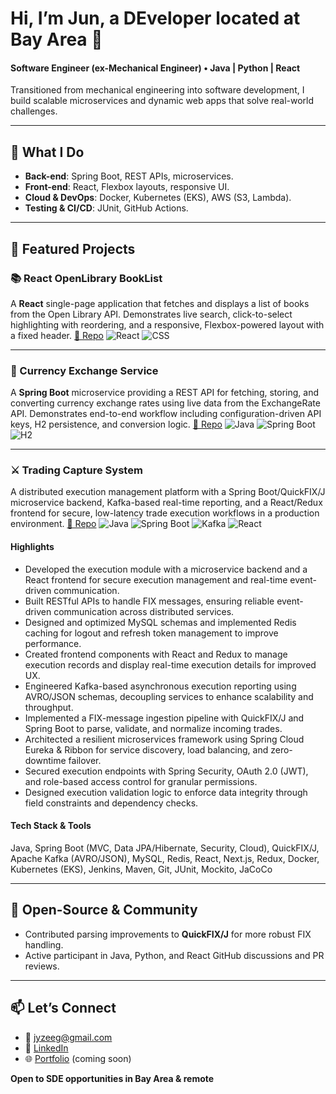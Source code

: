 # Hi, I’m Jun, a DEveloper located at Bay Area 👋

#### Software Engineer (ex-Mechanical Engineer) • Java | Python | React

Transitioned from mechanical engineering into software development, I build scalable microservices and dynamic web apps that solve real-world challenges.

---

## 🚀 What I Do

* **Back-end**: Spring Boot, REST APIs, microservices.
* **Front-end**: React, Flexbox layouts, responsive UI.
* **Cloud & DevOps**: Docker, Kubernetes (EKS), AWS (S3, Lambda).
* **Testing & CI/CD**: JUnit, GitHub Actions.

---

## 💼 Featured Projects

### 📚 React OpenLibrary BookList

A **React** single-page application that fetches and displays a list of books from the Open Library API. Demonstrates live search, click-to-select highlighting with reordering, and a responsive, Flexbox-powered layout with a fixed header.
[🔗 Repo](https://github.com/vepxxi/react-openlibrary-booklist-FrontEnd)
![React](https://img.shields.io/badge/React-18-blue) ![CSS](https://img.shields.io/badge/Flexbox-Responsive-green)

---

### 🔄 Currency Exchange Service

A **Spring Boot** microservice providing a REST API for fetching, storing, and converting currency exchange rates using live data from the ExchangeRate API. Demonstrates end-to-end workflow including configuration-driven API keys, H2 persistence, and conversion logic.
[🔗 Repo](https://github.com/vepxxi/springboot-currency-exchange-service-backend)
![Java](https://img.shields.io/badge/Java-8%2B-orange) ![Spring Boot](https://img.shields.io/badge/Spring_Boot-2.7-green) ![H2](https://img.shields.io/badge/H2-Database-blue)

---

### ⚔️ Trading Capture System

A distributed execution management platform with a Spring Boot/QuickFIX/J microservice backend, Kafka-based real-time reporting, and a React/Redux frontend for secure, low-latency trade execution workflows in a production environment.
[🔗 Repo](https://github.com/vepxxi/Trading-Capture-System-Execution-Management-Frontend)
![Java](https://img.shields.io/badge/Java-11-orange) ![Spring Boot](https://img.shields.io/badge/Spring_Boot-2.7-green) ![Kafka](https://img.shields.io/badge/Kafka-2.8-orange) ![React](https://img.shields.io/badge/React-18-blue)

#### Highlights

* Developed the execution module with a microservice backend and a React frontend for secure execution management and real-time event-driven communication.
* Built RESTful APIs to handle FIX messages, ensuring reliable event-driven communication across distributed services.
* Designed and optimized MySQL schemas and implemented Redis caching for logout and refresh token management to improve performance.
* Created frontend components with React and Redux to manage execution records and display real-time execution details for improved UX.
* Engineered Kafka-based asynchronous execution reporting using AVRO/JSON schemas, decoupling services to enhance scalability and throughput.
* Implemented a FIX-message ingestion pipeline with QuickFIX/J and Spring Boot to parse, validate, and normalize incoming trades.
* Architected a resilient microservices framework using Spring Cloud Eureka & Ribbon for service discovery, load balancing, and zero-downtime failover.
* Secured execution endpoints with Spring Security, OAuth 2.0 (JWT), and role-based access control for granular permissions.
* Designed execution validation logic to enforce data integrity through field constraints and dependency checks.

#### Tech Stack & Tools

Java, Spring Boot (MVC, Data JPA/Hibernate, Security, Cloud), QuickFIX/J, Apache Kafka (AVRO/JSON), MySQL, Redis, React, Next.js, Redux, Docker, Kubernetes (EKS), Jenkins, Maven, Git, JUnit, Mockito, JaCoCo

---

## 🤝 Open-Source & Community

* Contributed parsing improvements to **QuickFIX/J** for more robust FIX handling.
* Active participant in Java, Python, and React GitHub discussions and PR reviews.

---

## 📫 Let’s Connect

* 📧 [jyzeeg@gmail.com](mailto:jyzeeg@gmail.com)
* 🔗 [LinkedIn](https://www.linkedin.com/in/jun-zhou/)
* 🌐 [Portfolio](https://junzhou.dev) (coming soon)

**Open to SDE opportunities in Bay Area & remote**
